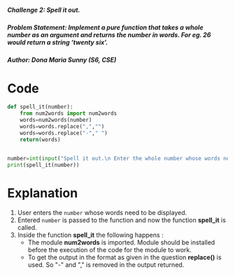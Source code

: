 ##### Challenge 2: Spell it out.
##### Problem Statement: Implement a pure function that takes a whole number as an argument and returns the number in words. For eg. 26 would return a string ‘twenty six’.
##### Author: Dona Maria Sunny (S6, CSE)
# Code
```python
def spell_it(number):
    from num2words import num2words
    words=num2words(number)
    words=words.replace(",","")
    words=words.replace("-"," ")
    return(words)
    

number=int(input("Spell it out.\n Enter the whole number whose words needed:"))
print(spell_it(number))
```
# Explanation
1. User enters the ```number``` whose words need to be displayed.
2. Entered ```number``` is passed to the function and now the function **spell_it** is called.
3. Inside the function **spell_it** the following happens :
   * The module **num2words** is imported. Module should be installed before the execution of the code for the module to work.
   * To get the output in the format as given in the question **replace()** is used. So "-" and "," is removed in the output returned. 
